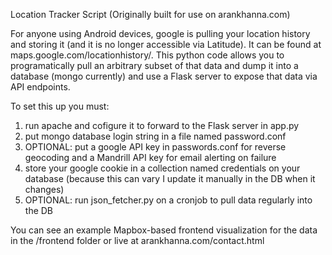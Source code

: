 Location Tracker Script (Originally built for use on arankhanna.com)

For anyone using Android devices, google is pulling your location history and storing it (and it is no longer accessible via Latitude). It can be found at maps.google.com/locationhistory/. This python code allows you to programatically pull an arbitrary subset of that data and dump it into a database (mongo currently) and use a Flask server to expose that data via API endpoints.

To set this up you must:
1) run apache and cofigure it to forward to the Flask server in app.py
2) put mongo database login string in a file named password.conf
3) OPTIONAL: put a google API key in passwords.conf for reverse geocoding and a Mandrill API key for email alerting on failure
3) store your google cookie in a collection named credentials on your database (because this can vary I update it manually in the DB when it changes)
4) OPTIONAL: run json_fetcher.py on a cronjob to pull data regularly into the DB

You can see an example Mapbox-based frontend visualization for the data in the /frontend folder or live at arankhanna.com/contact.html
